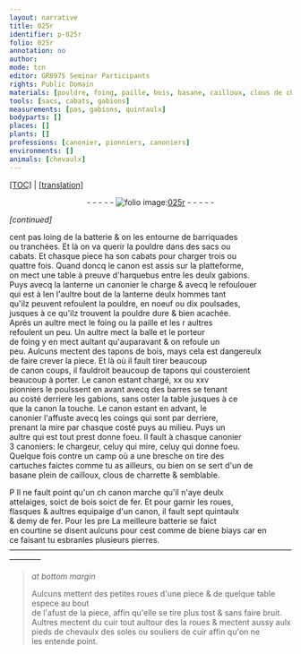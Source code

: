 ```yaml
---
layout: narrative
title: 025r
identifier: p-025r
folio: 025r
annotation: no
author:
mode: tcn
editor: GR8975 Seminar Participants
rights: Public Domain
materials: [pouldre, foing, paille, bois, basane, cailloux, clous de charrette, fer, pierres, cuir]
tools: [sacs, cabats, gabions]
measurements: [pas, gabions, quintaulx]
bodyparts: []
places: []
plants: []
professions: [canonier, pionniers, canoniers]
environments: []
animals: [chevaulx]
---
```


 <p><a href="{{ site.baseurl }}/normalized/">[TOC]</a> | <a href="{{ site.baseurl }}/texts/p-025r_tl/" target="_blank">[translation]</a></p><div class="folio" align="center">- - - - - <a href="http://gallica.bnf.fr/ark:/12148/btv1b10500001g/f55.item" target="_blank"><img src="https://cu-mkp.github.io/2017-workshop-edition/assets/photo-icon.png" alt="folio image: " style="display:inline-block; margin-bottom:-3px;"/>025r</a> - - - - - </div>  
 
*[continued]*
  
cent <span class="ms">pas</span> loing de la batterie & on les entourne de barriquades<br/> ou tranchées. Et là on va querir la <span class="m">pouldre</span> dans des <span class="tl">sacs</span> ou<br/> <span class="tl">cabats</span>. Et chasque piece ha son <span class="tl">cabats</span> pour charger trois ou<br/> quattre fois. Quand doncq le canon est assis sur la platteforme,<br/> on mect une table à preuve d'harquebus entre les deulx <span class="ms"><span class="tl">gabions</span></span>.<br/> Puys avecq la lanterne un <span class="pro">canonier</span> le charge & avecq le refoulouer<br/> qui est à <span class="del">len</span> l'aultre bout de la lanterne deulx hommes tant<br/> qu'ilz peuvent refoulent la <span class="m">pouldre</span>, en noeuf ou dix poulsades,<br/> jusques à ce qu'ilz trouvent la <span class="m">pouldre</span> dure & bien acachée.<br/> Aprés un aultre mect le <span class="m">foing</span> ou la <span class="m">paille</span> et les <span class="del">r</span> aultres<br/> refoulent un peu. Un aultre mect la balle et le porteur<br/> de <span class="m">foing</span> y en mect aulta<span class="exp">n</span>t qu'auparavant & on refoule un<br/> peu. Aulcuns mectent des tapons de <span class="m">bois</span>, mays cela est dangereulx<br/> de faire crever la piece. Et là où il fault tirer beaucoup<br/> de <span class="del">canon</span> coups, il fauldroit beaucoup de tapons qui cousteroient<br/> beaucoup à porter. Le canon estant chargé, xx ou xxv<br/> <span class="pro">pionniers</span> le poulssent en avant avecq des barres se tena<span class="exp">n</span>t<br/> au costé derriere les <span class="tl">gabions</span>, sans oster la table jusques à ce<br/> que la canon la touche. Le canon estant en advant, le<br/> <span class="pro">canonier</span> l'affuste avecq les coings qui sont par derriere,<br/> prenant la mire par chasque costé puys au milieu. Puys un<br/> aultre qui est tout prest donne foeu. Il fault à chasque canon<span class="del">ier</span><br/> 3 <span class="pro">canoniers</span>: le chargeur, celuy qui mire, celuy qui donne foeu.<br/> Quelque fois contre un camp où a une bresche on tire des<br/> cartuches faictes co<span class="exp">mm</span>e tu as ailleurs, ou bien on se sert d'un de<br/> <span class="m">basane</span> plein de <span class="m">cailloux</span>, <span class="m">clous de charrette</span> & semblable.<br/>
 
<span class="del">P</span> Il ne fault point qu'un <span class="del">ch</span> canon marche qu'il n'aye deulx<br/> attelaiges, soict de <span class="m">bois</span> soict de <span class="m">fer</span>. Et pour garnir les roues,<br/> flasques & aultres equipaige d'un canon, il fault sept <span class="ms">quintaulx</span><br/> & demy de <span class="m">fer</span>. <span class="del">Pour les pre</span> La meilleure batterie se faict<br/> en courtine se disent aulcuns <span class="del">pour</span> cest co<span class="exp">mm</span>e de <span class="del">biene</span> biays car en<br/> ce faisant tu esbranles plusieurs <span class="m">pierres</span>.
 ———————————————————————————————————————— 
> *at bottom margin*
> 
> 
>   Aulcuns mettent des petites roues d'une piece & de quelque table espece au bout<br/> de l'afust de la piece, affin qu'elle se tire plus tost & sans faire bruit.<br/> Aultres mectent du <span class="m">cuir</span> tout aultour des <span class="del">la</span> roues & mectent aussy aulx<br/> pieds de <span class="al">chevaulx</span> des soles ou souliers de <span class="m">cuir</span> affin qu'on ne<br/> les entende point.
 
 